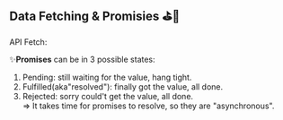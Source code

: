 ## Data Fetching & Promisies :golf::traffic_light:
API Fetch:

:sparkles:**Promises** can be in 3 possible states:
  1. Pending: still waiting for the value, hang tight.
  2. Fulfilled(aka"resolved"): finally got the value, all done.
  3. Rejected: sorry could't get the value, all done.<br/>
=> It takes time for promises to resolve, so they are "asynchronous". 
